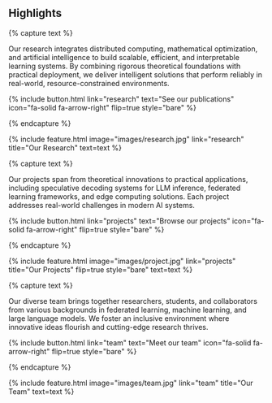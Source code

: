 ---
---

## Highlights

{% capture text %}

Our research integrates distributed computing, mathematical optimization, and artificial intelligence to build scalable, efficient, and interpretable learning systems. By combining rigorous theoretical foundations with practical deployment, we deliver intelligent solutions that perform reliably in real-world, resource-constrained environments.

{%
  include button.html
  link="research"
  text="See our publications"
  icon="fa-solid fa-arrow-right"
  flip=true
  style="bare"
%}

{% endcapture %}

{%
  include feature.html
  image="images/research.jpg"
  link="research"
  title="Our Research"
  text=text
%}

{% capture text %}

Our projects span from theoretical innovations to practical applications, including speculative decoding systems for LLM inference, federated learning frameworks, and edge computing solutions. Each project addresses real-world challenges in modern AI systems.

{%
  include button.html
  link="projects"
  text="Browse our projects"
  icon="fa-solid fa-arrow-right"
  flip=true
  style="bare"
%}

{% endcapture %}

{%
  include feature.html
  image="images/project.jpg"
  link="projects"
  title="Our Projects"
  flip=true
  style="bare"
  text=text
%}

{% capture text %}

Our diverse team brings together researchers, students, and collaborators from various backgrounds in federated learning, machine learning, and large language models. We foster an inclusive environment where innovative ideas flourish and cutting-edge research thrives.

{%
  include button.html
  link="team"
  text="Meet our team"
  icon="fa-solid fa-arrow-right"
  flip=true
  style="bare"
%}

{% endcapture %}

{%
  include feature.html
  image="images/team.jpg"
  link="team"
  title="Our Team"
  text=text
%}
